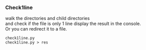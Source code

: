 ### Check1line    

walk the directories and child directories    
and check if the file is only 1 line
display the result in the console.    
Or you can redirect it to a file.

    check1line.py    
    check1line.py > res
